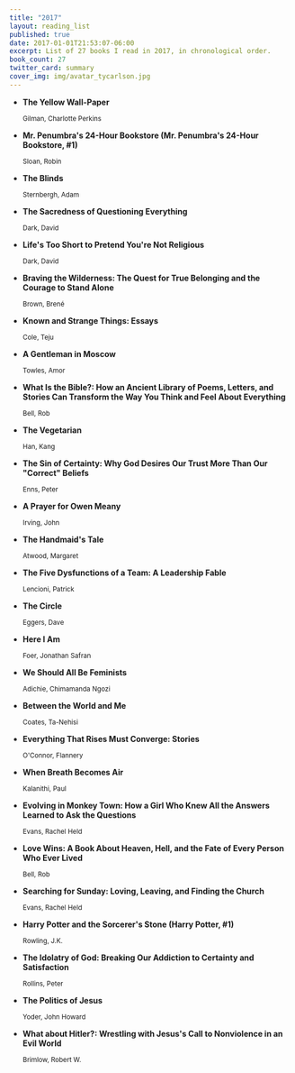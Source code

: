```yaml
---
title: "2017"
layout: reading_list
published: true
date: 2017-01-01T21:53:07-06:00
excerpt: List of 27 books I read in 2017, in chronological order.
book_count: 27
twitter_card: summary
cover_img: img/avatar_tycarlson.jpg
---
```



- **The Yellow Wall-Paper**
  <div><small>Gilman, Charlotte Perkins</small></div>

- **Mr. Penumbra's 24-Hour Bookstore (Mr. Penumbra's 24-Hour Bookstore, #1)**
  <div><small>Sloan, Robin</small></div>

- **The Blinds**
  <div><small>Sternbergh, Adam</small></div>

- **The Sacredness of Questioning Everything**
  <div><small>Dark, David</small></div>

- **Life's Too Short to Pretend You're Not Religious**
  <div><small>Dark, David</small></div>

- **Braving the Wilderness: The Quest for True Belonging and the Courage to Stand Alone**
  <div><small>Brown, Brené</small></div>

- **Known and Strange Things: Essays**
  <div><small>Cole, Teju</small></div>

- **A Gentleman in Moscow**
  <div><small>Towles, Amor</small></div>

- **What Is the Bible?: How an Ancient Library of Poems, Letters, and Stories Can Transform the Way You Think and Feel About Everything**
  <div><small>Bell, Rob</small></div>

- **The Vegetarian**
  <div><small>Han, Kang</small></div>

- **The Sin of Certainty: Why God Desires Our Trust More Than Our "Correct" Beliefs**
  <div><small>Enns, Peter</small></div>

- **A Prayer for Owen Meany**
  <div><small>Irving, John</small></div>

- **The Handmaid's Tale**
  <div><small>Atwood, Margaret</small></div>

- **The Five Dysfunctions of a Team: A Leadership Fable**
  <div><small>Lencioni, Patrick</small></div>

- **The Circle**
  <div><small>Eggers, Dave</small></div>

- **Here I Am**
  <div><small>Foer, Jonathan Safran</small></div>

- **We Should All Be Feminists**
  <div><small>Adichie, Chimamanda Ngozi</small></div>

- **Between the World and Me**
  <div><small>Coates, Ta-Nehisi</small></div>

- **Everything That Rises Must Converge: Stories**
  <div><small>O'Connor, Flannery</small></div>

- **When Breath Becomes Air**
  <div><small>Kalanithi, Paul</small></div>

- **Evolving in Monkey Town: How a Girl Who Knew All the Answers Learned to Ask the Questions**
  <div><small>Evans, Rachel Held</small></div>

- **Love Wins: A Book About Heaven, Hell, and the Fate of Every Person Who Ever Lived**
  <div><small>Bell, Rob</small></div>

- **Searching for Sunday: Loving, Leaving, and Finding the Church**
  <div><small>Evans, Rachel Held</small></div>

- **Harry Potter and the Sorcerer's Stone (Harry Potter, #1)**
  <div><small>Rowling, J.K.</small></div>

- **The Idolatry of God: Breaking Our Addiction to Certainty and Satisfaction**
  <div><small>Rollins, Peter</small></div>

- **The Politics of Jesus**
  <div><small>Yoder, John Howard</small></div>

- **What about Hitler?: Wrestling with Jesus's Call to Nonviolence in an Evil World**
  <div><small>Brimlow, Robert W.</small></div>

